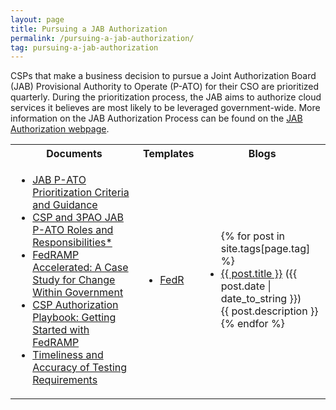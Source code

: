 ```yaml
---
layout: page
title: Pursuing a JAB Authorization
permalink: /pursuing-a-jab-authorization/
tag: pursuing-a-jab-authorization
---
```

<p>CSPs that make a business decision to pursue a Joint Authorization Board (JAB) Provisional Authority to Operate (P-ATO) for their CSO are prioritized quarterly. During the prioritization process, the JAB aims to authorize cloud services it believes are most likely to be leveraged government-wide. More information on  the JAB Authorization Process can be found on the <a href="/jab-authorization/">JAB Authorization webpage</a>.</p>
<table>
<tr>
<th>Documents</th>
<th>Templates</th>
<th>Blogs</th>
</tr>
<td>
<ul>
<li><a href="/assets/resources/documents/CSP_JAB_P-ATO_Prioritization_Criteria_and_Guidance.pdf">JAB P-ATO Prioritization Criteria and Guidance</a></li>
<li><a href="/assets/resources/documents/3PAO_Roles_and_Responsibilities.pdf">CSP and 3PAO JAB P-ATO Roles and Responsibilities*</a></li>
<li><a href="/assets/resources/documents/FedRAMP_Accelerated_A_Case_Study_For_Change_Within_Government.pdf">FedRAMP Accelerated: A Case Study for Change Within Government</a></li>
<li><a href="/assets/resources/documents/CSP_Authorization_Playbook_Getting_Started_with_FedRAMP.pdf">CSP Authorization Playbook: Getting Started with FedRAMP</a></li>
<li><a href="/assets/resources/documents/CSP_Timeliness_and_Accuracy_of_Testing_Requirements.pdf">Timeliness and Accuracy of Testing Requirements</a></li>
</ul>
</td>
<td>
<ul>
<li><a href=" ">FedR</a></li>
</ul>
</td>
<td>
<ul>
{% for post in site.tags[page.tag] %}
  <li><a href="{{ post.url }}">{{ post.title }}</a> ({{ post.date | date_to_string }})<br>
    {{ post.description }}
  </li>
{% endfor %}
</ul>
</td>